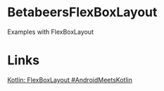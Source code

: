 # BetabeersFlexBoxLayout
Examples with FlexBoxLayout

# Links
[Kotlin: FlexBoxLayout #AndroidMeetsKotlin](https://betabeers.com/blog/kotlin-flexboxlayout-androidmeetskotlin-349/)


